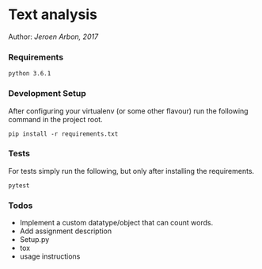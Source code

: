 # Text analysis
Author: _Jeroen Arbon, 2017_

### Requirements
    python 3.6.1

### Development Setup 
After configuring your virtualenv (or some other flavour) run the following command in the project root.

    pip install -r requirements.txt

### Tests
For tests simply run the following, but only after installing the requirements.
    
    pytest

### Todos
- Implement a custom datatype/object that can count words.
- Add assignment description
- Setup.py
- tox
- usage instructions


